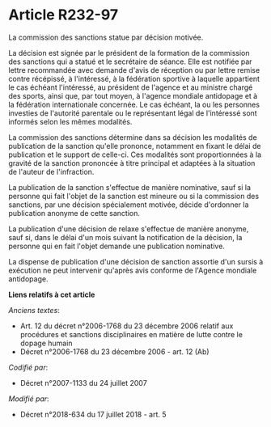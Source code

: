 # Article R232-97

La commission des sanctions statue par décision motivée.

La décision est signée par le président de la formation de la commission des sanctions qui a statué et le secrétaire de
séance. Elle est notifiée par lettre recommandée avec demande d'avis de réception ou par lettre remise contre récépissé, à
l'intéressé, à la fédération sportive à laquelle appartient le cas échéant l'intéressé, au président de l'agence et au
ministre chargé des sports, ainsi que, par tout moyen, à l'agence mondiale antidopage et à la fédération internationale
concernée. Le cas échéant, la ou les personnes investies de l'autorité parentale ou le représentant légal de l'intéressé sont
informés selon les mêmes modalités.

La commission des sanctions détermine dans sa décision les modalités de publication de la sanction qu'elle prononce,
notamment en fixant le délai de publication et le support de celle-ci. Ces modalités sont proportionnées à la gravité de la
sanction prononcée à titre principal et adaptées à la situation de l'auteur de l'infraction.

La publication de la sanction s'effectue de manière nominative, sauf si la personne qui fait l'objet de la sanction est
mineure ou si la commission des sanctions, par une décision spécialement motivée, décide d'ordonner la publication anonyme de
cette sanction.

La publication d'une décision de relaxe s'effectue de manière anonyme, sauf si, dans le délai d'un mois suivant la
notification de la décision, la personne qui en fait l'objet demande une publication nominative.

La dispense de publication d'une décision de sanction assortie d'un sursis à exécution ne peut intervenir qu'après avis
conforme de l'Agence mondiale antidopage.

**Liens relatifs à cet article**

_Anciens textes_:

  - Art. 12 du décret n°2006-1768 du 23 décembre 2006 relatif aux procédures et sanctions disciplinaires en matière de lutte contre le dopage humain
  - Décret n°2006-1768 du 23 décembre 2006 - art. 12 (Ab)

_Codifié par_:

  - Décret n°2007-1133 du 24 juillet 2007

_Modifié par_:

  - Décret n°2018-634 du 17 juillet 2018 - art. 5
